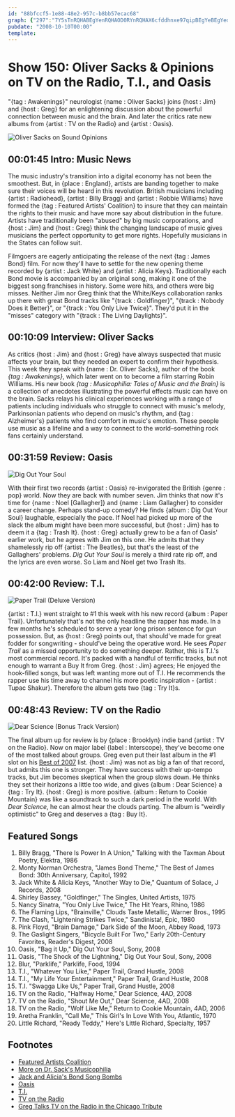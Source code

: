 ```yaml
---
id: "88bfccf5-1e88-48e2-957c-b8bb57ecac68"
graph: {"297":"7Y5sTnRQHABEgYenRQHAOD0RYnRQHAX6cfddhnxe97qipBEgYeBEgYedhnxe97qipBHm1G","2X":"4sWAHmuSENN1aqEmuSENmuSENoUSylBMRuhmuSEN5Ls02dqPgw5Ls02cC1WG5Ls02knYBQ5Ls02GoaKU3SPFF5Ls025Ls02jxigG","GX":"EePohcvDoK7ZFtvcvDoK","1HB":"F4snhwrpakBQsAMF4snh","1Y0":"95DSdHg9JSHg9JSdhnxeBHm1GdhnxeX6cfddhnxe"}
pubdate: "2008-10-10T00:00"
template: 
---
```






# Show 150: Oliver Sacks & Opinions on TV on the Radio, T.I., and Oasis

"{tag : Awakenings}" neurologist {name : Oliver Sacks} joins {host : Jim} and {host : Greg} for an enlightening discussion about the powerful connection between music and the brain. And later the critics rate new albums from {artist : TV on the Radio} and {artist : Oasis}.

![Oliver Sacks on Sound Opinions](https://static.soundopinions.org/images/2008/oliver_sacks.jpg)



## 00:01:45 Intro: Music News

The music industry's transition into a digital economy has not been the smoothest. But, in {place : England}, artists are banding together to make sure their voices will be heard in this revolution. British musicians including {artist : Radiohead}, {artist : Billy Bragg} and {artist : Robbie Williams} have formed the {tag : Featured Artists' Coalition} to insure that they can maintain the rights to their music and have more say about distribution in the future. Artists have traditionally been "abused" by big music corporations, and {host : Jim} and {host : Greg} think the changing landscape of music gives musicians the perfect opportunity to get more rights. Hopefully musicians in the States can follow suit.

Filmgoers are eagerly anticipating the release of the next {tag : James Bond} film. For now they'll have to settle for the new opening theme recorded by {artist : Jack White} and {artist : Alicia Keys}. Traditionally each Bond movie is accompanied by an original song, making it one of the biggest song franchises in history. Some were hits, and others were big misses. Neither Jim nor Greg think that the White/Keys collaboration ranks up there with great Bond tracks like "{track : Goldfinger}", "{track : Nobody Does it Better}", or "{track : You Only Live Twice}". They'd put it in the "misses" category with "{track : The Living Daylights}".



## 00:10:09 Interview: Oliver Sacks

As critics {host : Jim} and {host : Greg} have always suspected that music affects your brain, but they needed an expert to confirm their hypothesis. This week they speak with {name : Dr. Oliver Sacks}, author of the book *{tag : Awakenings}*, which later went on to become a film starring Robin Williams. His new book *{tag : Musicophilia: Tales of Music and the Brain}* is a collection of anecdotes illustrating the powerful effects music can have on the brain. Sacks relays his clinical experiences working with a range of patients including individuals who struggle to connect with music's melody, Parkinsonian patients who depend on music's rhythm, and {tag : Alzheimer's} patients who find comfort in music's emotion. These people use music as a lifeline and a way to connect to the world–something rock fans certainly understand.



## 00:31:59 Review: Oasis

![Dig Out Your Soul](https://static.soundopinions.org/assets/150/1HB0.jpg)

With their first two records {artist : Oasis} re-invigorated the British {genre : pop} world. Now they are back with number seven. Jim thinks that now it's time for {name : Noel [Gallagher]} and {name : Liam Gallagher} to consider a career change. Perhaps stand-up comedy? He finds {album : Dig Out Your Soul} laughable, especially the pace. If Noel had picked up more of the slack the album might have been more successful, but {host : Jim} has to deem it a {tag : Trash It}. {host : Greg} actually grew to be a fan of Oasis' earlier work, but he agrees with Jim on this one. He admits that they shamelessly rip off {artist : The Beatles}, but that's the least of the Gallaghers' problems. *Dig Out Your Soul* is merely a third rate rip off, and the lyrics are even worse. So Liam and Noel get two Trash Its.



## 00:42:00 Review: T.I.

![Paper Trail (Deluxe Version)](https://static.soundopinions.org/assets/150/1Y00.jpg)

{artist : T.I.} went straight to #1 this week with his new record {album : Paper Trail}. Unfortunately that's not the only headline the rapper has made. In a few months he's scheduled to serve a year long prison sentence for gun possession. But, as {host : Greg} points out, that should've made for great fodder for songwriting - should've being the operative word. He sees *Paper Trail* as a missed opportunity to do something deeper. Rather, this is T.I.'s most commercial record. It's packed with a handful of terrific tracks, but not enough to warrant a Buy It from Greg. {host : Jim} agrees; He enjoyed the hook-filled songs, but was left wanting more out of T.I. He recommends the rapper use his time away to channel his more poetic inspiration - {artist : Tupac Shakur}. Therefore the album gets two {tag : Try It}s.



## 00:48:43 Review: TV on the Radio

![Dear Science (Bonus Track Version)](https://static.soundopinions.org/assets/150/2970.jpg)

The final album up for review is by {place : Brooklyn} indie band {artist : TV on the Radio}. Now on major label {label : Interscope}, they've become one of the most talked about groups. Greg even put their last album in the #1 slot on his [Best of 2007](/show/107) list. {host : Jim} was not as big a fan of that record, but admits this one is stronger. They have success with their up-tempo tracks, but Jim becomes skeptical when the group slows down. He thinks they set their horizons a little too wide, and gives {album : Dear Science} a {tag : Try It}. {host : Greg} is more positive. {album : Return to Cookie Mountain} was like a soundtrack to such a dark period in the world. With *Dear Science*, he can almost hear the clouds parting. The album is "weirdly optimistic" to Greg and deserves a {tag : Buy It}.



## Featured Songs

1. Billy Bragg, "There Is Power In A Union," Talking with the Taxman About Poetry, Elektra, 1986
2. Monty Norman Orchestra, "James Bond Theme," The Best of James Bond: 30th Anniversary, Capitol, 1992
3. Jack White & Alicia Keys, "Another Way to Die," Quantum of Solace, J Records, 2008
4. Shirley Bassey, "Goldfinger," The Singles, United Artists, 1975
5. Nancy Sinatra, "You Only Live Twice," The Hit Years, Rhino, 1986
6. The Flaming Lips, "Brainville," Clouds Taste Metallic, Warner Bros., 1995
7. The Clash, "Lightening Strikes Twice," Sandinista!, Epic, 1980
8. Pink Floyd, "Brain Damage," Dark Side of the Moon, Abbey Road, 1973
9. The Gaslight Singers, "Bicycle Built For Two," Early 20th-Century Favorites, Reader's Digest, 2008
10. Oasis, "Bag it Up," Dig Out Your Soul, Sony, 2008
11. Oasis, "The Shock of the Lightning," Dig Out Your Soul, Sony, 2008
12. Blur, "Parklife," Parklife, Food, 1994
13. T.I., "Whatever You Like," Paper Trail, Grand Hustle, 2008
14. T.I., "My Life Your Entertainment," Paper Trail, Grand Hustle, 2008
15. T.I. "Swagga Like Us," Paper Trail, Grand Hustle, 2008
16. TV on the Radio, "Halfway Home," Dear Science, 4AD, 2008
17. TV on the Radio, "Shout Me Out," Dear Science, 4AD, 2008
18. TV on the Radio, "Wolf Like Me," Return to Cookie Mountain, 4AD, 2006
19. Aretha Franklin, "Call Me," This Girl's In Love With You, Atlantic, 1970
20. Little Richard, "Ready Teddy," Here's Little Richard, Specialty, 1957



## Footnotes

- [Featured Artists Coalition](http://thefac.org/)
- [More on Dr. Sack's Musicophilia](http://www.musicophilia.com/)
- [Jack and Alicia's Bond Song Bombs](http://www.telegraph.co.uk/culture/music/3561149/Quantum-of-Solace-Jack-White-helps-Alicia-Keys-put-a-bomb-under-James-Bond.html)
- [Oasis](http://www.oasisinet.com/#!/home)
- [T.I.](http://www.tipaperwork.com/)
- [TV on the Radio](http://www.tvontheradio.com/)
- [Greg Talks TV on the Radio in the Chicago Tribute](http://articles.chicagotribune.com/2008-10-17/entertainment/0810150223_1_cookie-mountain-tunde-adebimpe-kyp-malone)